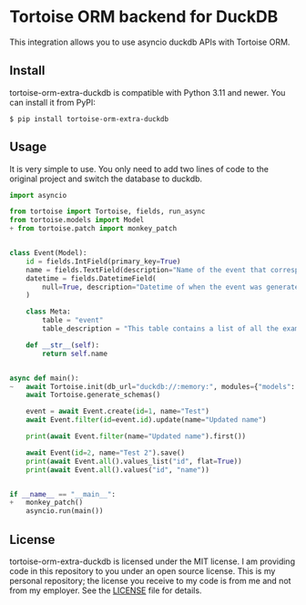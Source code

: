 # Tortoise ORM backend for DuckDB

This integration allows you to use asyncio duckdb APIs with Tortoise ORM.

## Install

tortoise-orm-extra-duckdb is compatible with Python 3.11 and newer. You can install it from PyPI:

``` console
$ pip install tortoise-orm-extra-duckdb
```

## Usage

It is very simple to use. You only need to add two lines of code to the original project and switch the database to
duckdb.

``` python
import asyncio

from tortoise import Tortoise, fields, run_async
from tortoise.models import Model
+ from tortoise.patch import monkey_patch


class Event(Model):
    id = fields.IntField(primary_key=True)
    name = fields.TextField(description="Name of the event that corresponds to an action")
    datetime = fields.DatetimeField(
        null=True, description="Datetime of when the event was generated"
    )

    class Meta:
        table = "event"
        table_description = "This table contains a list of all the example events"

    def __str__(self):
        return self.name


async def main():
~   await Tortoise.init(db_url="duckdb://:memory:", modules={"models": ["__main__"]})
    await Tortoise.generate_schemas()

    event = await Event.create(id=1, name="Test")
    await Event.filter(id=event.id).update(name="Updated name")

    print(await Event.filter(name="Updated name").first())

    await Event(id=2, name="Test 2").save()
    print(await Event.all().values_list("id", flat=True))
    print(await Event.all().values("id", "name"))


if __name__ == "__main__":
+   monkey_patch()
    asyncio.run(main())
```

## License

tortoise-orm-extra-duckdb is licensed under the MIT license.
I am providing code in this repository to you under an open source license.
This is my personal repository; the license you receive to my code is from me and not from my employer.
See the [LICENSE](https://github.com/cnfairydream/tortoise-orm-extra-duckdb/blob/main/LICENSE) file for details.
